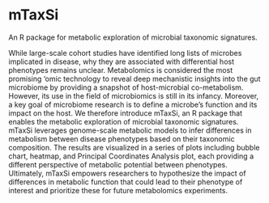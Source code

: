 # mTaxSi

An R package for metabolic exploration of microbial taxonomic signatures.

While large-scale cohort studies have identified long lists of microbes implicated in disease, why they are associated with differential host phenotypes remains unclear. Metabolomics is considered the most promising ‘omic technology to reveal deep mechanistic insights into the gut microbiome by providing a snapshot of host-microbial co-metabolism. However, its use in the field of microbiomics is still in its infancy. Moreover, a key goal of microbiome research is to define a microbe’s function and its impact on the host. We therefore introduce mTaxSi, an R package that enables the metabolic exploration of microbial taxonomic signatures. mTaxSi leverages genome-scale metabolic models to infer differences in metabolism between disease phenotypes based on their taxonomic composition. The results are visualized in a series of plots including bubble chart, heatmap, and Principal Coordinates Analysis plot, each providing a different perspective of metabolic potential between phenotypes. Ultimately, mTaxSi empowers researchers to hypothesize the impact of differences in metabolic function that could lead to their phenotype of interest and prioritize these for future metabolomics experiments. 
